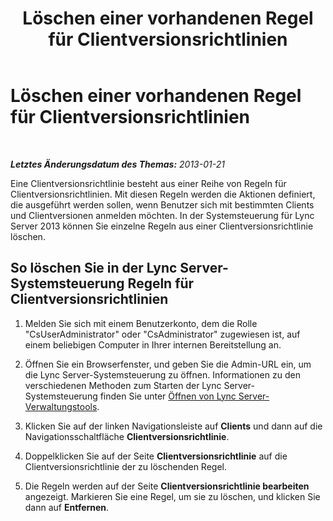 ﻿---
title: Löschen einer vorhandenen Regel für Clientversionsrichtlinien
TOCTitle: Löschen einer vorhandenen Regel für Clientversionsrichtlinien
ms:assetid: 2fe351c4-d78b-47d5-af49-d47ee5e0fe42
ms:mtpsurl: https://technet.microsoft.com/de-de/library/JJ923066(v=OCS.15)
ms:contentKeyID: 52056320
ms.date: 05/19/2016
mtps_version: v=OCS.15
ms.translationtype: HT
---

# Löschen einer vorhandenen Regel für Clientversionsrichtlinien

 

_**Letztes Änderungsdatum des Themas:** 2013-01-21_

Eine Clientversionsrichtlinie besteht aus einer Reihe von Regeln für Clientversionsrichtlinien. Mit diesen Regeln werden die Aktionen definiert, die ausgeführt werden sollen, wenn Benutzer sich mit bestimmten Clients und Clientversionen anmelden möchten. In der Systemsteuerung für Lync Server 2013 können Sie einzelne Regeln aus einer Clientversionsrichtlinie löschen.

## So löschen Sie in der Lync Server-Systemsteuerung Regeln für Clientversionsrichtlinien

1.  Melden Sie sich mit einem Benutzerkonto, dem die Rolle "CsUserAdministrator" oder "CsAdministrator" zugewiesen ist, auf einem beliebigen Computer in Ihrer internen Bereitstellung an.

2.  Öffnen Sie ein Browserfenster, und geben Sie die Admin-URL ein, um die Lync Server-Systemsteuerung zu öffnen. Informationen zu den verschiedenen Methoden zum Starten der Lync Server-Systemsteuerung finden Sie unter [Öffnen von Lync Server-Verwaltungstools](lync-server-2013-open-lync-server-administrative-tools.md).

3.  Klicken Sie auf der linken Navigationsleiste auf **Clients** und dann auf die Navigationsschaltfläche **Clientversionsrichtlinie**.

4.  Doppelklicken Sie auf der Seite **Clientversionsrichtlinie** auf die Clientversionsrichtlinie der zu löschenden Regel.

5.  Die Regeln werden auf der Seite **Clientversionsrichtlinie bearbeiten** angezeigt. Markieren Sie eine Regel, um sie zu löschen, und klicken Sie dann auf **Entfernen**.

